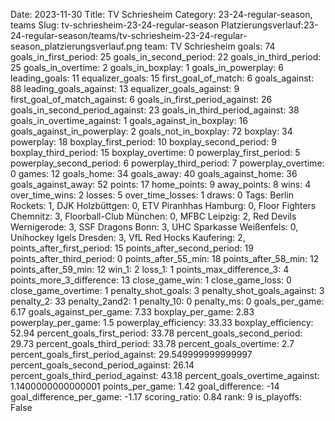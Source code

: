 Date: 2023-11-30
Title: TV Schriesheim
Category: 23-24-regular-season, teams
Slug: tv-schriesheim-23-24-regular-season
Platzierungsverlauf:23-24-regular-season/teams/tv-schriesheim-23-24-regular-season_platzierungsverlauf.png
team: TV Schriesheim
goals: 74
goals_in_first_period: 25
goals_in_second_period: 22
goals_in_third_period: 25
goals_in_overtime: 2
goals_in_boxplay: 1
goals_in_powerplay: 6
leading_goals: 11
equalizer_goals: 15
first_goal_of_match: 6
goals_against: 88
leading_goals_against: 13
equalizer_goals_against: 9
first_goal_of_match_against: 6
goals_in_first_period_against: 26
goals_in_second_period_against: 23
goals_in_third_period_against: 38
goals_in_overtime_against: 1
goals_against_in_boxplay: 16
goals_against_in_powerplay: 2
goals_not_in_boxplay: 72
boxplay: 34
powerplay: 18
boxplay_first_period: 10
boxplay_second_period: 9
boxplay_third_period: 15
boxplay_overtime: 0
powerplay_first_period: 5
powerplay_second_period: 6
powerplay_third_period: 7
powerplay_overtime: 0
games: 12
goals_home: 34
goals_away: 40
goals_against_home: 36
goals_against_away: 52
points: 17
home_points: 9
away_points: 8
wins: 4
over_time_wins: 2
losses: 5
over_time_losses: 1
draws: 0
Tags:  Berlin Rockets: 1,  DJK Holzbüttgen: 0,  ETV Piranhhas Hamburg: 0,  Floor Fighters Chemnitz: 3,  Floorball-Club München: 0,  MFBC Leipzig: 2,  Red Devils Wernigerode: 3,  SSF Dragons Bonn: 3,  UHC Sparkasse Weißenfels: 0,  Unihockey Igels Dresden: 3,  VfL Red Hocks Kaufering: 2,
points_after_first_period: 15
points_after_second_period: 19
points_after_third_period: 0
points_after_55_min: 18
points_after_58_min: 12
points_after_59_min: 12
win_1: 2
loss_1: 1
points_max_difference_3: 4
points_more_3_difference: 13
close_game_win: 1
close_game_loss: 0
close_game_overtime: 1
penalty_shot_goals: 3
penalty_shot_goals_against: 3
penalty_2: 33
penalty_2and2: 1
penalty_10: 0
penalty_ms: 0
goals_per_game: 6.17
goals_against_per_game: 7.33
boxplay_per_game: 2.83
powerplay_per_game: 1.5
powerplay_efficiency: 33.33
boxplay_efficiency: 52.94
percent_goals_first_period: 33.78
percent_goals_second_period: 29.73
percent_goals_third_period: 33.78
percent_goals_overtime: 2.7
percent_goals_first_period_against: 29.549999999999997
percent_goals_second_period_against: 26.14
percent_goals_third_period_against: 43.18
percent_goals_overtime_against: 1.1400000000000001
points_per_game: 1.42
goal_difference: -14
goal_difference_per_game: -1.17
scoring_ratio: 0.84
rank: 9
is_playoffs: False
